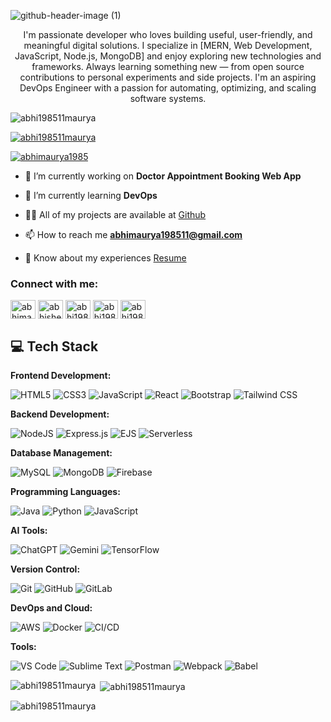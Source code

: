 ![github-header-image (1)](https://github.com/user-attachments/assets/78a99e3e-f024-4b7a-a1c8-ed0843d23018)

<p align="center">I'm passionate developer who loves building useful, user-friendly, and meaningful digital solutions. I specialize in [MERN, Web Development, JavaScript, Node.js, MongoDB] and enjoy exploring new technologies and frameworks. Always learning something new — from open source contributions to personal experiments and side projects. I'm an aspiring DevOps Engineer with a passion for automating, optimizing, and scaling software systems.</p>

<p align="left"> <img src="https://komarev.com/ghpvc/?username=abhi198511maurya&label=Profile%20views&color=0e75b6&style=flat" alt="abhi198511maurya" /> </p>

<p align="left"> <a href="https://github.com/ryo-ma/github-profile-trophy"><img src="https://github-profile-trophy.vercel.app/?username=abhi198511maurya" alt="abhi198511maurya" /></a> </p>

<p align="left"> <a href="https://twitter.com/abhimaurya1985" target="blank"><img src="https://img.shields.io/twitter/follow/abhimaurya1985?logo=twitter&style=for-the-badge" alt="abhimaurya1985" /></a> </p>

- 🔭 I’m currently working on **Doctor Appointment Booking Web App**

- 🌱 I’m currently learning **DevOps**

- 👨‍💻 All of my projects are available at [Github](https://github.com/Abhi198511Maurya)

- 📫 How to reach me **abhimaurya198511@gmail.com**

- 📄 Know about my experiences [Resume](https://shorturl.at/AtEyb)

<h3 align="left">Connect with me:</h3>
<p align="left">
<a href="https://twitter.com/abhimaurya1985" target="blank"><img align="center" src="https://raw.githubusercontent.com/rahuldkjain/github-profile-readme-generator/master/src/images/icons/Social/twitter.svg" alt="abhimaurya1985" height="30" width="40" /></a>
<a href="https://linkedin.com/in/abhishek-maurya-050577291" target="blank"><img align="center" src="https://raw.githubusercontent.com/rahuldkjain/github-profile-readme-generator/master/src/images/icons/Social/linked-in-alt.svg" alt="abhishek-maurya-050577291" height="30" width="40" /></a>
<a href="https://www.hackerrank.com/abhi198511maurya" target="blank"><img align="center" src="https://raw.githubusercontent.com/rahuldkjain/github-profile-readme-generator/master/src/images/icons/Social/hackerrank.svg" alt="abhi198511maurya" height="30" width="40" /></a>
<a href="https://www.leetcode.com/abhi198511maurya" target="blank"><img align="center" src="https://raw.githubusercontent.com/rahuldkjain/github-profile-readme-generator/master/src/images/icons/Social/leet-code.svg" alt="abhi198511maurya" height="30" width="40" /></a>
<a href="https://auth.geeksforgeeks.org/user/abhi198511maury" target="blank"><img align="center" src="https://raw.githubusercontent.com/rahuldkjain/github-profile-readme-generator/master/src/images/icons/Social/geeks-for-geeks.svg" alt="abhi198511maury" height="30" width="40" /></a>
</p>

## 💻 Tech Stack

**Frontend Development:**

![HTML5](https://img.shields.io/badge/html5-%23E34F26.svg?style=for-the-badge&logo=html5&logoColor=white) 
![CSS3](https://img.shields.io/badge/css3-%231572B6.svg?style=for-the-badge&logo=css3&logoColor=white) 
![JavaScript](https://img.shields.io/badge/javascript-%23323330.svg?style=for-the-badge&logo=javascript&logoColor=%23F7DF1E) 
![React](https://img.shields.io/badge/react-%2320232a.svg?style=for-the-badge&logo=react&logoColor=%2361DAFB) 
![Bootstrap](https://img.shields.io/badge/bootstrap-%238511FA.svg?style=for-the-badge&logo=bootstrap&logoColor=white) 
![Tailwind CSS](https://img.shields.io/badge/tailwind_css-%2305B4C6.svg?style=for-the-badge&logo=tailwindcss&logoColor=white) 

**Backend Development:**

![NodeJS](https://img.shields.io/badge/node.js-6DA55F?style=for-the-badge&logo=node.js&logoColor=white) 
![Express.js](https://img.shields.io/badge/express.js-%23404d59.svg?style=for-the-badge&logo=express&logoColor=%2361DAFB) 
![EJS](https://img.shields.io/badge/ejs-%23A91F2C.svg?style=for-the-badge&logo=ejs&logoColor=white) 
![Serverless](https://img.shields.io/badge/serverless-%234B6A3D.svg?style=for-the-badge&logo=serverless&logoColor=white)

**Database Management:**

![MySQL](https://img.shields.io/badge/mysql-4479A1.svg?style=for-the-badge&logo=mysql&logoColor=white) 
![MongoDB](https://img.shields.io/badge/MongoDB-%234ea94b.svg?style=for-the-badge&logo=mongodb&logoColor=white) 
![Firebase](https://img.shields.io/badge/firebase-%23FFCA28.svg?style=for-the-badge&logo=firebase&logoColor=white)

**Programming Languages:**

![Java](https://img.shields.io/badge/java-%23ED8B00.svg?style=for-the-badge&logo=openjdk&logoColor=white) 
![Python](https://img.shields.io/badge/python-3670A0?style=for-the-badge&logo=python&logoColor=ffdd54) 
![JavaScript](https://img.shields.io/badge/typescript-%232C78BC.svg?style=for-the-badge&logo=typescript&logoColor=white) 

**AI Tools:**

![ChatGPT](https://img.shields.io/badge/ChatGPT-%2317B1A1.svg?style=for-the-badge&logo=openai&logoColor=white) 
![Gemini](https://img.shields.io/badge/Gemini-%232C73D2.svg?style=for-the-badge&logo=google&logoColor=white)
![TensorFlow](https://img.shields.io/badge/tensorflow-%23FF6F00.svg?style=for-the-badge&logo=tensorflow&logoColor=white)

**Version Control:**

![Git](https://img.shields.io/badge/git-%23F05033.svg?style=for-the-badge&logo=git&logoColor=white) 
![GitHub](https://img.shields.io/badge/github-%23121011.svg?style=for-the-badge&logo=github&logoColor=white) 
![GitLab](https://img.shields.io/badge/gitlab-%23181717.svg?style=for-the-badge&logo=gitlab&logoColor=white)

**DevOps and Cloud:**

![AWS](https://img.shields.io/badge/AWS-%23FF9900.svg?style=for-the-badge&logo=amazon-aws&logoColor=white)
![Docker](https://img.shields.io/badge/docker-%232496ED.svg?style=for-the-badge&logo=docker&logoColor=white) 
![CI/CD](https://img.shields.io/badge/ci%2Fcd-%23000000.svg?style=for-the-badge&logo=ci-cd&logoColor=white)

**Tools:**

![VS Code](https://img.shields.io/badge/VS_Code-%23007ACC.svg?style=for-the-badge&logo=visual-studio-code&logoColor=white) 
![Sublime Text](https://img.shields.io/badge/Sublime_Text-%234B6A6A.svg?style=for-the-badge&logo=sublime-text&logoColor=white) 
![Postman](https://img.shields.io/badge/Postman-%23FF6C37.svg?style=for-the-badge&logo=postman&logoColor=white) 
![Webpack](https://img.shields.io/badge/webpack-%238DD6F9.svg?style=for-the-badge&logo=webpack&logoColor=black) 
![Babel](https://img.shields.io/badge/Babel-F9DC3e?style=for-the-badge&logo=babel&logoColor=black)

<p><img align="left" src="https://github-readme-stats.vercel.app/api/top-langs?username=abhi198511maurya&show_icons=true&locale=en&layout=compact" alt="abhi198511maurya" /></p>

<p>&nbsp;<img align="center" src="https://github-readme-stats.vercel.app/api?username=abhi198511maurya&show_icons=true&locale=en" alt="abhi198511maurya" /></p>

<p><img align="center" src="https://github-readme-streak-stats.herokuapp.com/?user=abhi198511maurya&" alt="abhi198511maurya" /></p>
